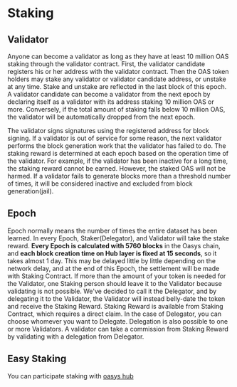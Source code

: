# Staking

## Validator

Anyone can become a validator as long as they have at least 10 million OAS staking through the validator contract. First, the validator candidate registers his or her address with the validator contract. Then the OAS token holders may stake any validator or validator candidate address, or unstake at any time. Stake and unstake are reflected in the last block of this epoch. A validator candidate can become a validator from the next epoch by declaring itself as a validator with its address staking 10 million OAS or more. Conversely, if the total amount of staking falls below 10 million OAS, the validator will be automatically dropped from the next epoch.

The validator signs signatures using the registered address for block signing. If a validator is out of service for some reason, the next validator performs the block generation work that the validator has failed to do. The staking reward is determined at each epoch based on the operation time of the validator. For example, if the validator has been inactive for a long time, the staking reward cannot be earned. However, the staked OAS will not be harmed. If a validator fails to generate blocks more than a threshold number of times, it will be considered inactive and excluded from block generation(jail).

## Epoch

Epoch normally means the number of times the entire dataset has been learned. In every Epoch, Staker(Delegator), and Validator will take the stake reward. 
**Every Epoch is calculated with 5760 blocks** in the Oasys chain, and **each block creation time on Hub layer is fixed at 15 seconds**, so it takes almost 1 day. 
This may be delayed little by little depending on the network delay, and at the end of this Epoch, the settlement will be made with Staking Contract. 
If more than the amount of your token is needed for the Validator, one Staking person should leave it to the Validator because validating is not possible. 
We've decided to call it the Delegator, and by delegating it to the Validator, the Validator will instead belly-date the token and receive the Staking Reward. 
Staking Reward is available from Staking Contract, which requires a direct claim. 
In the case of Delegator, you can choose whomever you want to Delegate. Delegation is also possible to one or more Validators. A validator can take a commission from Staking Reward by validating with a delegation from Delegator.

## Easy Staking 

You can participate staking with [oasys hub](https://hub.oasys.games)

